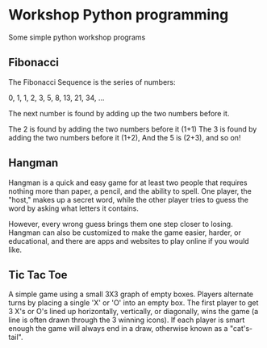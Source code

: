 # Workshop Python programming
Some simple python workshop programs

## Fibonacci
The Fibonacci Sequence is the series of numbers:

0, 1, 1, 2, 3, 5, 8, 13, 21, 34, ...

The next number is found by adding up the two numbers before it.

The 2 is found by adding the two numbers before it (1+1)
The 3 is found by adding the two numbers before it (1+2),
And the 5 is (2+3),
and so on!

## Hangman
Hangman is a quick and easy game for at least two people that requires nothing more than paper, a pencil, and the ability to spell.
One player, the "host," makes up a secret word, while the other player tries to guess the word by asking what letters it contains.

However, every wrong guess brings them one step closer to losing.
Hangman can also be customized to make the game easier, harder, or educational, and there are apps and websites to play online if you would like.

## Tic Tac Toe
A simple game using a small 3X3 graph of empty boxes.
Players alternate turns by placing a single 'X' or 'O' into an empty box.
The first player to get 3 X's or O's lined up horizontally, vertically, or diagonally, wins the game (a line is often drawn through the 3 winning icons).
If each player is smart enough the game will always end in a draw, otherwise known as a "cat's-tail".


